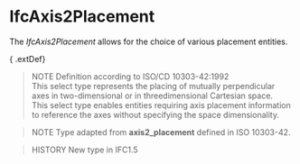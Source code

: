 IfcAxis2Placement
=================
The _IfcAxis2Placement_ allows for the choice of various placement entities.  
  
{ .extDef}  
> NOTE  Definition according to ISO/CD 10303-42:1992  
> This select type represents the placing of mutually perpendicular axes in
> two-dimensional or in threedimensional Cartesian space.  
> This select type enables entities requiring axis placement information to
> reference the axes without specifying the space dimensionality.  
  
> NOTE  Type adapted from **axis2_placement** defined in ISO 10303-42.  
  
> HISTORY  New type in IFC1.5  



